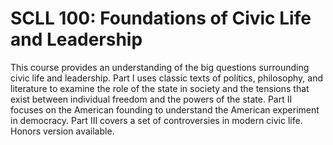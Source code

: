 # SCLL 100: Foundations of Civic Life and Leadership

This course provides an understanding of the big questions surrounding civic life and leadership. Part I uses classic texts of politics, philosophy, and literature to examine the role of the state in society and the tensions that exist between individual freedom and the powers of the state. Part II focuses on the American founding to understand the American experiment in democracy. Part III covers a set of controversies in modern civic life. Honors version available.